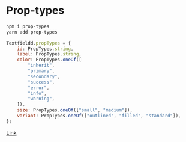 # Prop-types

```javascript
npm i prop-types
yarn add prop-types
```
```javascript
Textfieldd.propTypes = {
    id: PropTypes.string,
    label: PropTypes.string,
    color: PropTypes.oneOf([
        "inherit",
        "primary",
        "secondary",
        "success",
        "error",
        "info",
        "warning",
    ]),
    size: PropTypes.oneOf(["small", "medium"]),
    variant: PropTypes.oneOf(["outlined", "filled", "standard"]),
};
```
[Link](https://www.freecodecamp.org/news/how-to-use-proptypes-in-react/)